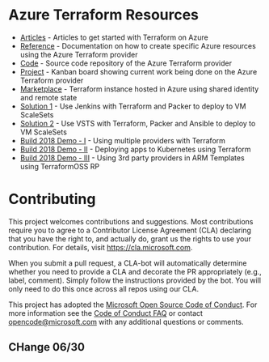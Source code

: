 # Azure Terraform Resources

- [Articles](http://aka.ms/tfhub) - Articles to get started with Terraform on Azure
- [Reference](http://aka.ms/terraform) - Documentation on how to create specific Azure resources using the Azure Terraform provider
- [Code](http://aka.ms/tfgit) - Source code repository of the Azure Terraform provider
- [Project](http://aka.ms/tfkanban) - Kanban board showing current work being done on the Azure Terraform provider
- [Marketplace](http://aka.ms/aztf) - Terraform instance hosted in Azure using shared identity and remote state
- [Solution 1](http://aka.ms/azdotf) - Use Jenkins with Terraform and Packer to deploy to VM ScaleSets 
- [Solution 2](https://open.microsoft.com/2018/05/23/immutable-infrastructure-azure-vsts-terraform-packer-ansible/) - Use VSTS with Terraform, Packer and Ansible to deploy to VM ScaleSets 
- [Build 2018 Demo - I](https://github.com/tombuildsstuff/microsoft-build2018) - Using multiple providers with Terraform 
- [Build 2018 Demo - II](https://github.com/dcaro/build2018) - Deploying apps to Kubernetes using Terraform 
- [Build 2018 Demo - III](https://raw.githubusercontent.com/vladimirjoanovic/build2018/master/TerraformOSSRP/DataDog/azuredeploy.json) - Using 3rd party providers in ARM Templates using TerraformOSS RP  

# Contributing

This project welcomes contributions and suggestions.  Most contributions require you to agree to a
Contributor License Agreement (CLA) declaring that you have the right to, and actually do, grant us
the rights to use your contribution. For details, visit https://cla.microsoft.com.

When you submit a pull request, a CLA-bot will automatically determine whether you need to provide
a CLA and decorate the PR appropriately (e.g., label, comment). Simply follow the instructions
provided by the bot. You will only need to do this once across all repos using our CLA.

This project has adopted the [Microsoft Open Source Code of Conduct](https://opensource.microsoft.com/codeofconduct/).
For more information see the [Code of Conduct FAQ](https://opensource.microsoft.com/codeofconduct/faq/) or
contact [opencode@microsoft.com](mailto:opencode@microsoft.com) with any additional questions or comments.

## CHange 06/30
